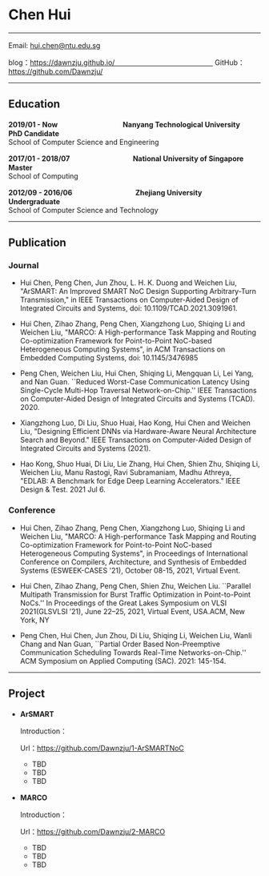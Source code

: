 # Chen Hui
----------------------

Email: hui.chen@ntu.edu.sg　　　

blog：https://dawnzju.github.io/　　　　　　　　　　　　　　 GitHub：https://github.com/Dawnzju/ 

-----------------------

## Education

**2019/01 - Now**　　　　　　　        　　**Nanyang Technological University**　　　**PhD Candidate**  
School of Computer Science and Engineering  

**2017/01 - 2018/07**　　　　　　　　　**National University of Singapore**　　　**Master**  
School of Computing

**2012/09 - 2016/06**　　　　　　　　　**Zhejiang University**　　　　　　　　　**Undergraduate**    
School of Computer Science and Technology  

------------------------

## Publication
### Journal
* Hui Chen, Peng Chen, Jun Zhou, L. H. K. Duong and Weichen Liu, "ArSMART: An Improved SMART NoC Design Supporting Arbitrary-Turn Transmission," in IEEE Transactions on Computer-Aided Design of Integrated Circuits and Systems, doi: 10.1109/TCAD.2021.3091961. 

* Hui Chen, Zihao Zhang, Peng Chen, Xiangzhong Luo, Shiqing Li and Weichen Liu, "MARCO: A High-performance Task Mapping and Routing Co-optimization Framework for Point-to-Point NoC-based Heterogeneous Computing Systems", in ACM Transactions on Embedded Computing Systems, doi: 10.1145/3476985

* Peng Chen, Weichen Liu, Hui Chen, Shiqing Li, Mengquan Li, Lei Yang, and Nan Guan. ``Reduced Worst-Case Communication Latency Using Single-Cycle Multi-Hop Traversal Network-on-Chip.'' IEEE Transactions on Computer-Aided Design of Integrated Circuits and Systems (TCAD). 2020.

* Xiangzhong Luo, Di Liu, Shuo Huai, Hao Kong, Hui Chen and Weichen Liu, "Designing Efficient DNNs via Hardware-Aware Neural Architecture Search and Beyond." IEEE Transactions on Computer-Aided Design of Integrated Circuits and Systems (2021).

* Hao Kong, Shuo Huai, Di Liu, Lie Zhang, Hui Chen, Shien Zhu, Shiqing Li, Weichen Liu, Manu Rastogi, Ravi Subramaniam, Madhu Athreya, "EDLAB: A Benchmark for Edge Deep Learning Accelerators." IEEE Design & Test. 2021 Jul 6.


### Conference
* Hui Chen, Zihao Zhang, Peng Chen, Xiangzhong Luo, Shiqing Li and Weichen Liu, "MARCO: A High-performance Task Mapping and Routing Co-optimization Framework for Point-to-Point NoC-based Heterogeneous Computing Systems", in Proceedings of International Conference on Compilers, Architecture, and Synthesis of Embedded Systems (ESWEEK-CASES '21), October 08-15, 2021, Virtual Event.

* Hui Chen, Zihao Zhang, Peng Chen, Shien Zhu, Weichen Liu. ``Parallel Multipath Transmission for Burst Traffic Optimization in Point-to-Point NoCs.'' In Proceedings of the Great Lakes Symposium on VLSI 2021(GLSVLSI ’21), June 22–25, 2021, Virtual Event, USA.ACM, New York, NY

* Peng Chen, Hui Chen, Jun Zhou, Di Liu, Shiqing Li, Weichen Liu, Wanli Chang and Nan Guan, ``Partial Order Based Non-Preemptive Communication Scheduling Towards Real-Time Networks-on-Chip.'' ACM Symposium on Applied Computing (SAC). 2021: 145-154.



---------------------

## Project

* **ArSMART**　　　　　　　　　　　

  Introduction：

  Url：https://github.com/Dawnzju/1-ArSMARTNoC

  * TBD
  * TBD
  * TBD

* **MARCO**　　　　　　　　　　　

  Introduction：

  Url：https://github.com/Dawnzju/2-MARCO

  * TBD
  * TBD
  * TBD


